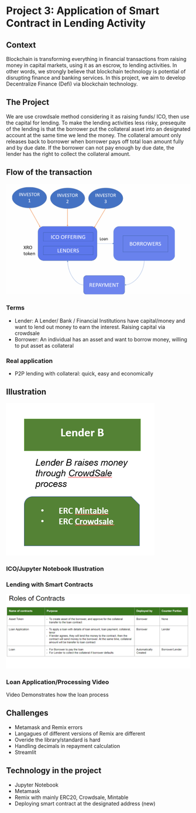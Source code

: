 # Project 3: Application of Smart Contract in Lending Activity

## Context

Blockchain is transforming everything in financial transactions from raising money in capital markets, using it as an escrow, to lending activities. In other words, we strongly believe that blockchain technology is potential of disrupting finance and banking services. In this project, we aim to develop Decentralize Finance (Defi) via blockchain technology. 

## The Project

We are use crowdsale method considering it as raising funds/ ICO, then use the capital for lending. To make the lending activities less risky, presequite of the lending is that the borrower put the collateral asset into an designated account at the same time we lend the money. The collateral amount only releases back to borrower when borrower pays off total loan amount fully and by due date. If the borrower can not pay enough by due date, the lender has the right to collect the collateral amount. 


## Flow of the transaction 

![alt=""](Resources/nimai/loan.png)


### Terms 
- Lender: A Lender/ Bank / Financial Institutions have capital/money and want to lend out money to earn the interest. Raising capital via crowdsale
- Borrower: An individual has an asset and want to borrow money, willing to put asset as collateral

### Real application
- P2P lending with collateral: quick, easy and economically 

## Illustration
![alt=""](Resources/nimai/lender.png)

### ICO/Jupyter Notebook Illustration

### Lending with Smart Contracts 
![alt=""](Resources/nimai/borrower.png)

### Loan Application/Processing Video
Video Demonstrates how the loan process

## Challenges

- Metamask and Remix errors 
- Langagues of different versions of Remix are different
- Overide the library/standard is hard
- Handling decimals in repayment calculation
- Streamlit


## Technology in the project
- Jupyter Notebook
- Metamask
- Remix with mainly ERC20, Crowdsale, Mintable
- Deploying smart contract at the designated address (new)


